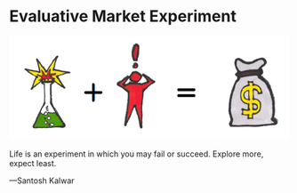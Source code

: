 # Evaluative Market Experiment

![](/assets/framework---lean-startup-playbook---evaluative-market-experiment.png)

Life is an experiment in which you may fail or succeed. Explore more, expect least.

—Santosh Kalwar

